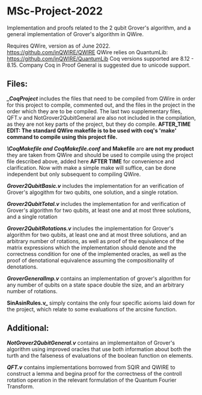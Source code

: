 # MSc-Project-2022
Implementation and proofs related to the 2 qubit Grover's algorithm, and a general implementation of Grover's algorithm in QWire.

Requires QWire, version as of June 2022. https://github.com/inQWIRE/QWIRE 
QWire relies on QuantumLib: https://github.com/inQWIRE/QuantumLib
Coq versions supported are 8.12 - 8.15. Company Coq in Proof General is suggested due to unicode support. 

## Files:

**_\_CoqProject_** includes the files that need to be compiled from QWire in order for this project to compile, commented out, 
and the files in the project in the order which they are to be compiled. The last two supplementary files, QFT.v and NotGrover2QubitGeneral
are also not included in the compilation, as they are not key parts of the project, but they do compile. **AFTER_TIME EDIT: The standard QWire makefile is to be used with coq's 'make' command to compile using this project file.**

**_\CoqMakefile and CoqMakefile.conf_ and Makefile** are **are not my product** they are taken from QWire and should be used to compile using the project file described above, added here **AFTER TIME** for convenience and clarification. Now with make a simple make will suffice, can be done independent but only subsequent to compiling QWire.

**_Grover2QubitBasic.v_** includes the implementation for an verification of Grover's algogithm for two qubits, one solution, and a single rotation.

**_Grover2QubitTotal.v_** includes the implementation for and verification of Grover's algorithm for two qubits, at least one and at most three solutions, and a single rotation

**_Grover2QubitRotations.v_** includes the implementation for Grover's algorithm for two qubits, at least one and at most three solutions, and an arbitrary number of rotations, as well as proof of the equivalence of the matrix expressions which the implementation should denote and the correctness condition for one of the implemented oracles, as well as the proof of denotational equivalence assuming the compositionality of denotations.

**_GroverGeneralImp.v_** contains an implementation of grover's algorithm for any number of qubits on a state space double the size, and an arbitrary number of rotations.

**SinAsinRules.v_** simply contains the only four specific axioms laid down for the project, which relate to some evaluations of the arcsine function. 

## Additional:

**_NotGrover2QubitGeneral.v_** contains an implementaiton of Grover's algorithm using improved oracles that use both information about both the turth and the falseness of evaluations of the boolean function on elements.

**_QFT.v_** contains implementations borrowed from SQIR and QWIRE to construct a lemma and begina proof for the correctness of the controll rotation operation in the relevant formulation of the Quantum Fourier Transform.
